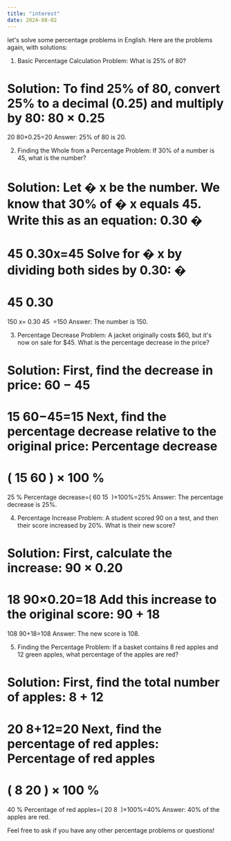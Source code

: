 ```yaml
---
title: "interest"
date: 2024-08-02
---
```


let's solve some percentage problems in English. Here are the problems again, with solutions:

1. Basic Percentage Calculation
Problem: What is 25% of 80?

Solution:
To find 25% of 80, convert 25% to a decimal (0.25) and multiply by 80:
80
×
0.25
=
20
80×0.25=20
Answer: 25% of 80 is 20.

2. Finding the Whole from a Percentage
Problem: If 30% of a number is 45, what is the number?

Solution:
Let 
�
x be the number. We know that 30% of 
�
x equals 45. Write this as an equation:
0.30
�
=
45
0.30x=45
Solve for 
�
x by dividing both sides by 0.30:
�
=
45
0.30
=
150
x= 
0.30
45
​
 =150
Answer: The number is 150.

3. Percentage Decrease
Problem: A jacket originally costs $60, but it's now on sale for $45. What is the percentage decrease in the price?

Solution:
First, find the decrease in price:
60
−
45
=
15
60−45=15
Next, find the percentage decrease relative to the original price:
Percentage decrease
=
(
15
60
)
×
100
%
=
25
%
Percentage decrease=( 
60
15
​
 )×100%=25%
Answer: The percentage decrease is 25%.

4. Percentage Increase
Problem: A student scored 90 on a test, and then their score increased by 20%. What is their new score?

Solution:
First, calculate the increase:
90
×
0.20
=
18
90×0.20=18
Add this increase to the original score:
90
+
18
=
108
90+18=108
Answer: The new score is 108.

5. Finding the Percentage
Problem: If a basket contains 8 red apples and 12 green apples, what percentage of the apples are red?

Solution:
First, find the total number of apples:
8
+
12
=
20
8+12=20
Next, find the percentage of red apples:
Percentage of red apples
=
(
8
20
)
×
100
%
=
40
%
Percentage of red apples=( 
20
8
​
 )×100%=40%
Answer: 40% of the apples are red.

Feel free to ask if you have any other percentage problems or questions!



